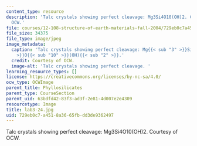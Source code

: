 ```yaml
---
content_type: resource
description: 'Talc crystals showing perfect cleavage: Mg3Si4O10(OH)2. Courtesy of
  OCW.'
file: courses/12-108-structure-of-earth-materials-fall-2004/729eb0c7a4518a3665fbdd3de9362497_lab3-24.jpg
file_size: 34375
file_type: image/jpeg
image_metadata:
  caption: 'Talc crystals showing perfect cleavage: Mg{{< sub "3" >}}Si{{< sub "4"
    >}}O{{< sub "10" >}}(OH){{< sub "2" >}}.'
  credit: Courtesy of OCW.
  image-alt: 'Talc crystals showing perfect cleavage. '
learning_resource_types: []
license: https://creativecommons.org/licenses/by-nc-sa/4.0/
ocw_type: OCWImage
parent_title: Phyllosilicates
parent_type: CourseSection
parent_uid: 63bdfd42-83f3-ad3f-2e81-4d007e2e4309
resourcetype: Image
title: lab3-24.jpg
uid: 729eb0c7-a451-8a36-65fb-dd3de9362497
---
```

Talc crystals showing perfect cleavage: Mg3Si4O10(OH)2. Courtesy of OCW.
